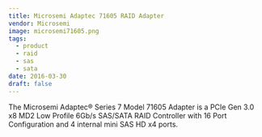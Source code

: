 ```yaml
---
title: Microsemi Adaptec 71605 RAID Adapter
vendor: Microsemi
image: microsemi71605.png
tags:
  - product
  - raid
  - sas
  - sata
date: 2016-03-30
draft: false
---
```


The Microsemi Adaptec® Series 7 Model 71605 Adapter is a PCIe Gen 3.0 x8 MD2 Low Profile 6Gb/s SAS/SATA RAID Controller
with 16 Port Configuration and 4 internal mini SAS HD x4 ports.
